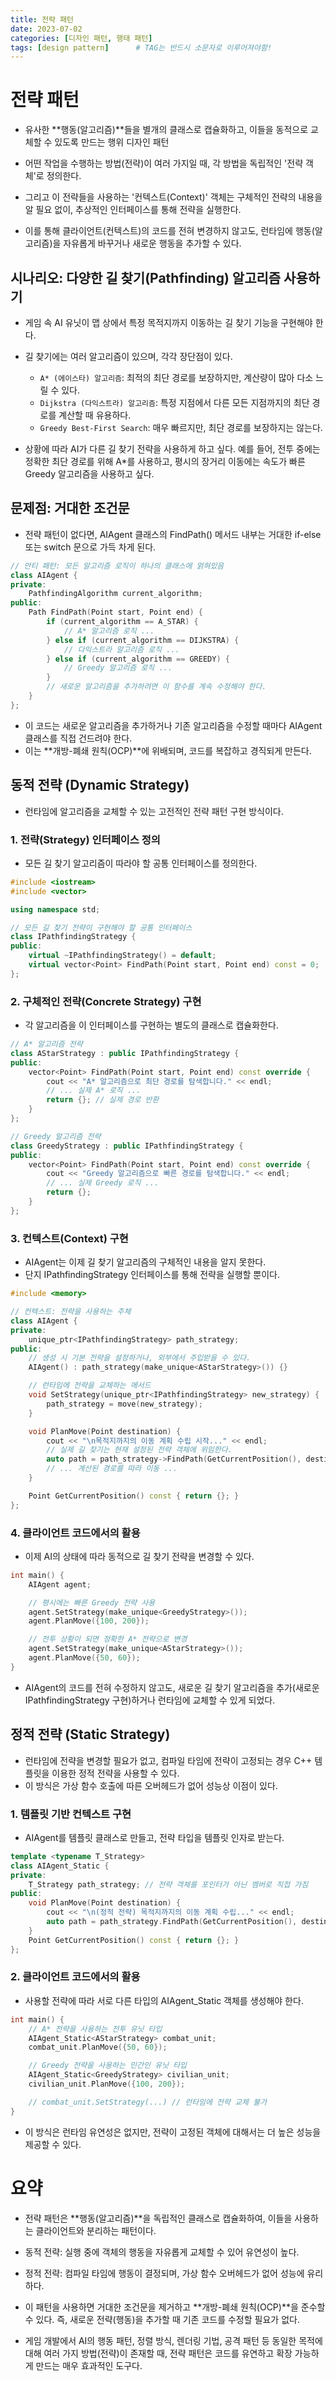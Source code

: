 ```yaml
---
title: 전략 패턴
date: 2023-07-02
categories: [디자인 패턴, 행태 패턴]
tags: [design pattern]		# TAG는 반드시 소문자로 이루어져야함!
---
```


# 전략 패턴

* 유사한 **행동(알고리즘)**들을 별개의 클래스로 캡슐화하고, 이들을 동적으로 교체할 수 있도록 만드는 행위 디자인 패턴

* 어떤 작업을 수행하는 방법(전략)이 여러 가지일 때, 각 방법을 독립적인 '전략 객체'로 정의한다. 
* 그리고 이 전략들을 사용하는 '컨텍스트(Context)' 객체는 구체적인 전략의 내용을 알 필요 없이, 추상적인 인터페이스를 통해 전략을 실행한다.

* 이를 통해 클라이언트(컨텍스트)의 코드를 전혀 변경하지 않고도, 런타임에 행동(알고리즘)을 자유롭게 바꾸거나 새로운 행동을 추가할 수 있다.

## 시나리오: 다양한 길 찾기(Pathfinding) 알고리즘 사용하기
* 게임 속 AI 유닛이 맵 상에서 특정 목적지까지 이동하는 길 찾기 기능을 구현해야 한다. 
* 길 찾기에는 여러 알고리즘이 있으며, 각각 장단점이 있다.

  * `A* (에이스타) 알고리즘`: 최적의 최단 경로를 보장하지만, 계산량이 많아 다소 느릴 수 있다.
  * `Dijkstra (다익스트라) 알고리즘`: 특정 지점에서 다른 모든 지점까지의 최단 경로를 계산할 때 유용하다.
  * `Greedy Best-First Search`: 매우 빠르지만, 최단 경로를 보장하지는 않는다.

* 상황에 따라 AI가 다른 길 찾기 전략을 사용하게 하고 싶다. 예를 들어, 전투 중에는 정확한 최단 경로를 위해 A*를 사용하고, 평시의 장거리 이동에는 속도가 빠른 Greedy 알고리즘을 사용하고 싶다.

## 문제점: 거대한 조건문
* 전략 패턴이 없다면, AIAgent 클래스의 FindPath() 메서드 내부는 거대한 if-else 또는 switch 문으로 가득 차게 된다.

```c++
// 안티 패턴: 모든 알고리즘 로직이 하나의 클래스에 얽혀있음
class AIAgent {
private:
    PathfindingAlgorithm current_algorithm;
public:
    Path FindPath(Point start, Point end) {
        if (current_algorithm == A_STAR) {
            // A* 알고리즘 로직 ...
        } else if (current_algorithm == DIJKSTRA) {
            // 다익스트라 알고리즘 로직 ...
        } else if (current_algorithm == GREEDY) {
            // Greedy 알고리즘 로직 ...
        }
        // 새로운 알고리즘을 추가하려면 이 함수를 계속 수정해야 한다.
    }
};
```

* 이 코드는 새로운 알고리즘을 추가하거나 기존 알고리즘을 수정할 때마다 AIAgent 클래스를 직접 건드려야 한다. 
* 이는 **개방-폐쇄 원칙(OCP)**에 위배되며, 코드를 복잡하고 경직되게 만든다.

## 동적 전략 (Dynamic Strategy)
* 런타임에 알고리즘을 교체할 수 있는 고전적인 전략 패턴 구현 방식이다.

### 1. 전략(Strategy) 인터페이스 정의

* 모든 길 찾기 알고리즘이 따라야 할 공통 인터페이스를 정의한다.

```c++
#include <iostream>
#include <vector>

using namespace std;

// 모든 길 찾기 전략이 구현해야 할 공통 인터페이스
class IPathfindingStrategy {
public:
    virtual ~IPathfindingStrategy() = default;
    virtual vector<Point> FindPath(Point start, Point end) const = 0;
};
```

### 2. 구체적인 전략(Concrete Strategy) 구현

* 각 알고리즘을 이 인터페이스를 구현하는 별도의 클래스로 캡슐화한다.

```c++
// A* 알고리즘 전략
class AStarStrategy : public IPathfindingStrategy {
public:
    vector<Point> FindPath(Point start, Point end) const override {
        cout << "A* 알고리즘으로 최단 경로를 탐색합니다." << endl;
        // ... 실제 A* 로직 ...
        return {}; // 실제 경로 반환
    }
};

// Greedy 알고리즘 전략
class GreedyStrategy : public IPathfindingStrategy {
public:
    vector<Point> FindPath(Point start, Point end) const override {
        cout << "Greedy 알고리즘으로 빠른 경로를 탐색합니다." << endl;
        // ... 실제 Greedy 로직 ...
        return {};
    }
};
```

### 3. 컨텍스트(Context) 구현
* AIAgent는 이제 길 찾기 알고리즘의 구체적인 내용을 알지 못한다. 
* 단지 IPathfindingStrategy 인터페이스를 통해 전략을 실행할 뿐이다.

```c++
#include <memory>

// 컨텍스트: 전략을 사용하는 주체
class AIAgent {
private:
    unique_ptr<IPathfindingStrategy> path_strategy;
public:
    // 생성 시 기본 전략을 설정하거나, 외부에서 주입받을 수 있다.
    AIAgent() : path_strategy(make_unique<AStarStrategy>()) {}

    // 런타임에 전략을 교체하는 메서드
    void SetStrategy(unique_ptr<IPathfindingStrategy> new_strategy) {
        path_strategy = move(new_strategy);
    }

    void PlanMove(Point destination) {
        cout << "\n목적지까지의 이동 계획 수립 시작..." << endl;
        // 실제 길 찾기는 현재 설정된 전략 객체에 위임한다.
        auto path = path_strategy->FindPath(GetCurrentPosition(), destination);
        // ... 계산된 경로를 따라 이동 ...
    }

    Point GetCurrentPosition() const { return {}; }
};
```

### 4. 클라이언트 코드에서의 활용
* 이제 AI의 상태에 따라 동적으로 길 찾기 전략을 변경할 수 있다.

```c++
int main() {
    AIAgent agent;

    // 평시에는 빠른 Greedy 전략 사용
    agent.SetStrategy(make_unique<GreedyStrategy>());
    agent.PlanMove({100, 200});

    // 전투 상황이 되면 정확한 A* 전략으로 변경
    agent.SetStrategy(make_unique<AStarStrategy>());
    agent.PlanMove({50, 60});
}
```

* AIAgent의 코드를 전혀 수정하지 않고도, 새로운 길 찾기 알고리즘을 추가(새로운 IPathfindingStrategy 구현)하거나 런타임에 교체할 수 있게 되었다.

## 정적 전략 (Static Strategy)
* 런타임에 전략을 변경할 필요가 없고, 컴파일 타임에 전략이 고정되는 경우 C++ 템플릿을 이용한 정적 전략을 사용할 수 있다. 
* 이 방식은 가상 함수 호출에 따른 오버헤드가 없어 성능상 이점이 있다.

### 1. 템플릿 기반 컨텍스트 구현
* AIAgent를 템플릿 클래스로 만들고, 전략 타입을 템플릿 인자로 받는다.

```c++
template <typename T_Strategy>
class AIAgent_Static {
private:
    T_Strategy path_strategy; // 전략 객체를 포인터가 아닌 멤버로 직접 가짐
public:
    void PlanMove(Point destination) {
        cout << "\n(정적 전략) 목적지까지의 이동 계획 수립..." << endl;
        auto path = path_strategy.FindPath(GetCurrentPosition(), destination);
    }
    Point GetCurrentPosition() const { return {}; }
};
```

### 2. 클라이언트 코드에서의 활용
* 사용할 전략에 따라 서로 다른 타입의 AIAgent_Static 객체를 생성해야 한다.

```c++
int main() {
    // A* 전략을 사용하는 전투 유닛 타입
    AIAgent_Static<AStarStrategy> combat_unit;
    combat_unit.PlanMove({50, 60});

    // Greedy 전략을 사용하는 민간인 유닛 타입
    AIAgent_Static<GreedyStrategy> civilian_unit;
    civilian_unit.PlanMove({100, 200});

    // combat_unit.SetStrategy(...) // 런타임에 전략 교체 불가
}
```

* 이 방식은 런타임 유연성은 없지만, 전략이 고정된 객체에 대해서는 더 높은 성능을 제공할 수 있다.

# 요약
* 전략 패턴은 **행동(알고리즘)**을 독립적인 클래스로 캡슐화하여, 이들을 사용하는 클라이언트와 분리하는 패턴이다.

* 동적 전략: 실행 중에 객체의 행동을 자유롭게 교체할 수 있어 유연성이 높다.

* 정적 전략: 컴파일 타임에 행동이 결정되며, 가상 함수 오버헤드가 없어 성능에 유리하다.

* 이 패턴을 사용하면 거대한 조건문을 제거하고 **개방-폐쇄 원칙(OCP)**을 준수할 수 있다. 즉, 새로운 전략(행동)을 추가할 때 기존 코드를 수정할 필요가 없다.

* 게임 개발에서 AI의 행동 패턴, 정렬 방식, 렌더링 기법, 공격 패턴 등 동일한 목적에 대해 여러 가지 방법(전략)이 존재할 때, 전략 패턴은 코드를 유연하고 확장 가능하게 만드는 매우 효과적인 도구다.